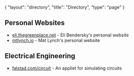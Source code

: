 {
   "layout": "directory",
   "title": "Directory",
   "type": "page"
}

## Personal Websites

* [eli.thegreenplace.net](https://eli.thegreenplace.net/) - Eli Bendersky's personal website
* [mtlynch.io](mtlynch.io) - Mat Lynch's personal website

## Electrical Engineering

* [falstad.com/circuit](https://www.falstad.com/circuit/) - An appliet for simulating circuits